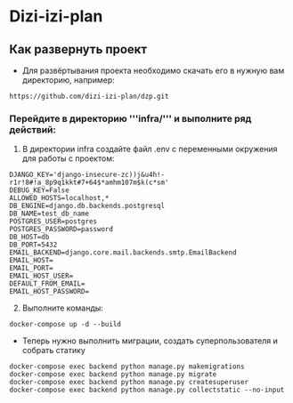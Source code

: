 # Dizi-izi-plan

## Как развернуть проект

- Для развёртывания проекта необходимо скачать его в нужную вам директорию, например:

``` https://github.com/dizi-izi-plan/dzp.git ```

### Перейдите в директорию '''infra/''' и выполните ряд действий:
1. В директории infra создайте файл .env с переменными окружения для работы с проектом:
```
DJANGO_KEY='django-insecure-zc))j&u4h!-r1r!8#!a_8p9q1kkt#7+64$*amhm107m$k(c*sm'
DEBUG_KEY=False
ALLOWED_HOSTS=localhost,*
DB_ENGINE=django.db.backends.postgresql
DB_NAME=test_db_name
POSTGRES_USER=postgres
POSTGRES_PASSWORD=password
DB_HOST=db
DB_PORT=5432
EMAIL_BACKEND=django.core.mail.backends.smtp.EmailBackend
EMAIL_HOST=
EMAIL_PORT=
EMAIL_HOST_USER=
DEFAULT_FROM_EMAIL=
EMAIL_HOST_PASSWORD=
```
2. Выполните команды:
```
docker-compose up -d --build
```

- Теперь нужно выполнить миграции, создать суперпользователя и собрать статику
```
docker-compose exec backend python manage.py makemigrations
docker-compose exec backend python manage.py migrate
docker-compose exec backend python manage.py createsuperuser
docker-compose exec backend python manage.py collectstatic --no-input 
```